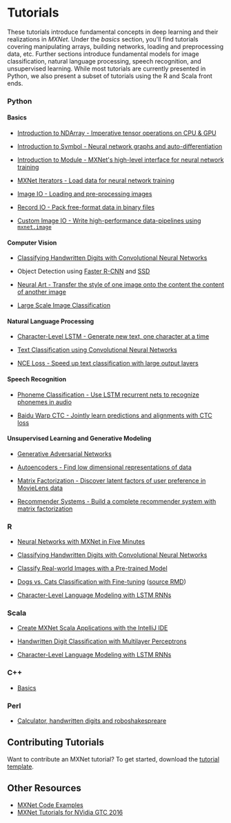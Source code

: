 # Tutorials

These tutorials introduce fundamental concepts in deep learning and their realizations in _MXNet_. Under the _basics_ section, you'll find tutorials covering manipulating arrays, building networks, loading and preprocessing data, etc. Further sections introduce fundamental models for image classification, natural language processing, speech recognition, and unsupervised learning. While most tutorials are currently presented in Python, we also present a subset of tutorials using the R and Scala front ends.

### Python

#### Basics

- [Introduction to NDArray - Imperative tensor operations on CPU & GPU](http://mxnet.io/tutorials/python/ndarray.html)

- [Introduction to Symbol - Neural network graphs and auto-differentiation](http://mxnet.io/tutorials/python/symbol.html)

- [Introduction to Module - MXNet's high-level interface for neural network training](http://mxnet.io/tutorials/python/module.html)

- [MXNet Iterators - Load data for neural network training](http://mxnet.io/tutorials/python/data.html)

- [Image IO - Loading and pre-processing images](http://mxnet.io/tutorials/python/image_io.html)

- [Record IO - Pack free-format data in binary files ](http://mxnet.io/tutorials/python/record_io.html)

- [Custom Image IO - Write high-performance data-pipelines using `mxnet.image`](http://mxnet.io/tutorials/python/advanced_img_io.html)

#### Computer Vision

- [Classifying Handwritten Digits with Convolutional Neural Networks](http://mxnet.io/tutorials/python/mnist.html)

- Object Detection using [Faster R-CNN](https://github.com/dmlc/mxnet/tree/master/example/rcnn) and [SSD](https://github.com/dmlc/mxnet/tree/master/example/ssd)

- [Neural Art - Transfer the style of one image onto the content the content of another image](https://github.com/dmlc/mxnet/tree/master/example/neural-style)

- [Large Scale Image Classification](https://github.com/dmlc/mxnet/tree/master/example/image-classification)

#### Natural Language Processing

- [Character-Level LSTM - Generate new text, one character at a time](http://mxnet.io/tutorials/python/char_lstm.html)

- [Text Classification using Convolutional Neural Networks](http://mxnet.io/tutorials/nlp/cnn.html)

- [NCE Loss - Speed up text classification with large output layers](http://mxnet.io/tutorials/nlp/nce_loss.html)

#### Speech Recognition

- [Phoneme Classification - Use LSTM recurrent nets to recognize phonemes in audio](http://mxnet.io/tutorials/speech_recognition/speech_lstm.html)

- [Baidu Warp CTC - Jointly learn predictions and alignments with CTC loss](http://mxnet.io/tutorials/speech_recognition/baidu_warp_ctc.html)

#### Unsupervised Learning and Generative Modeling

- [Generative Adversarial Networks](http://mxnet.io/tutorials/unsupervised_learning/gan.html)

- [Autoencoders - Find low dimensional representations of data](http://mxnet.io/tutorials/unsupervised_learning/auto_encoders.html)

- [Matrix Factorization - Discover latent factors of user preference in MovieLens data](http://mxnet.io/tutorials/python/matrix_factorization.html)

- [Recommender Systems - Build a complete recommender system with matrix factorization](http://mxnet.io/tutorials/general_ml/recommendation_systems.html)


### R

- [Neural Networks with MXNet in Five Minutes](http://mxnet.io/tutorials/r/fiveMinutesNeuralNetwork.html)

- [Classifying Handwritten Digits with Convolutional Neural Networks](http://mxnet.io/tutorials/r/mnistCompetition.html)

- [Classify Real-world Images with a Pre-trained Model](http://mxnet.io/tutorials/r/classifyRealImageWithPretrainedModel.html)

- [Dogs vs. Cats Classification with Fine-tuning](https://statist-bhfz.github.io/cats_dogs_finetune) ([source RMD](https://github.com/dmlc/mxnet/tree/master/docs/tutorials/r/CatsDogsFinetune.rmd))

- [Character-Level Language Modeling with LSTM RNNs](http://mxnet.io/tutorials/r/charRnnModel.html)


### Scala

- [Create MXNet Scala Applications with the IntelliJ IDE](http://mxnet.io/tutorials/scala/mxnet_scala_on_intellij.html)

- [Handwritten Digit Classification with Multilayer Perceptrons](http://mxnet.io/tutorials/scala/mnist.html)

- [Character-Level Language Modeling with LSTM RNNs](http://mxnet.io/tutorials/scala/char_lstm.html)

### C++

- [Basics](http://mxnet.io/tutorials/c++/basics.html)

### Perl

- [Calculator, handwritten digits and roboshakespreare](http://blogs.perl.org/users/sergey_kolychev/2017/04/machine-learning-in-perl-part2-a-calculator-handwritten-digits-and-roboshakespeare.html)

## Contributing Tutorials

Want to contribute an MXNet tutorial? To get started, download the [tutorial template](https://github.com/dmlc/mxnet/tree/master/example/MXNetTutorialTemplate.ipynb).

## Other Resources
- [MXNet Code Examples](https://github.com/dmlc/mxnet/tree/master/example)
- [MXNet Tutorials for NVidia GTC 2016](https://github.com/dmlc/mxnet-gtc-tutorial)
